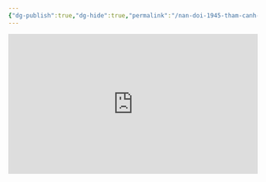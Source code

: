 ```yaml
---
{"dg-publish":true,"dg-hide":true,"permalink":"/nan-doi-1945-tham-canh-day-nuoc-mat/","hide":true,"dgPassFrontmatter":true}
---
```



<div style="position: relative; padding-bottom: 56.25%; height: 0; overflow: hidden;">
  <iframe style="position: absolute; top: 0; left: 0; width: 100%; height: 100%;" src="https://www.youtube.com/embed/QTEXDAI5g2A" title="Nạn đói 1945: Thảm cảnh đầy nước mắt | VTC16" frameborder="0" allow="accelerometer; autoplay; clipboard-write; encrypted-media; gyroscope; picture-in-picture; web-share" allowfullscreen></iframe>
</div>